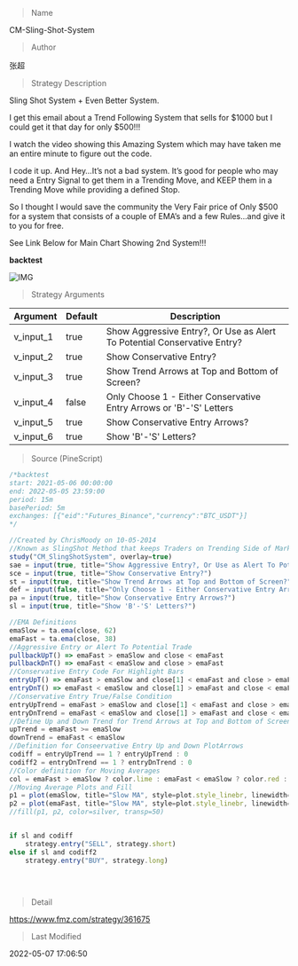 
> Name

CM-Sling-Shot-System

> Author

张超

> Strategy Description

Sling Shot System + Even Better System.

I get this email about a Trend Following System that sells for $1000 but I could get it that day for only $500!!!

I watch the video showing this Amazing System which may have taken me an entire minute to figure out the code.

I code it up. And Hey…It’s not a bad system. It’s good for people who may need a Entry Signal to get them in a Trending Move, and KEEP them in a Trending Move while providing a defined Stop.

So I thought I would save the community the Very Fair price of Only $500 for a system that consists of a couple of EMA’s and a few Rules…and give it to you for free.

See Link Below for Main Chart Showing 2nd System!!!

**backtest**

 ![IMG](https://www.fmz.com/upload/asset/1cff6c996298e8426b1.png) 

> Strategy Arguments



|Argument|Default|Description|
|----|----|----|
|v_input_1|true|Show Aggressive Entry?, Or Use as Alert To Potential Conservative Entry?|
|v_input_2|true|Show Conservative Entry?|
|v_input_3|true|Show Trend Arrows at Top and Bottom of Screen?|
|v_input_4|false|Only Choose 1 - Either Conservative Entry Arrows or 'B'-'S' Letters|
|v_input_5|true|Show Conservative Entry Arrows?|
|v_input_6|true|Show 'B'-'S' Letters?|


> Source (PineScript)

``` javascript
/*backtest
start: 2021-05-06 00:00:00
end: 2022-05-05 23:59:00
period: 15m
basePeriod: 5m
exchanges: [{"eid":"Futures_Binance","currency":"BTC_USDT"}]
*/

//Created by ChrisMoody on 10-05-2014
//Known as SlingShot Method that keeps Traders on Trending Side of Market.
study("CM_SlingShotSystem", overlay=true)
sae = input(true, title="Show Aggressive Entry?, Or Use as Alert To Potential Conservative Entry?")
sce = input(true, title="Show Conservative Entry?")
st = input(true, title="Show Trend Arrows at Top and Bottom of Screen?")
def = input(false, title="Only Choose 1 - Either Conservative Entry Arrows or 'B'-'S' Letters")
pa = input(true, title="Show Conservative Entry Arrows?")
sl = input(true, title="Show 'B'-'S' Letters?")

//EMA Definitions
emaSlow = ta.ema(close, 62)
emaFast = ta.ema(close, 38)
//Aggressive Entry or Alert To Potential Trade
pullbackUpT() => emaFast > emaSlow and close < emaFast
pullbackDnT() => emaFast < emaSlow and close > emaFast
//Conservative Entry Code For Highlight Bars
entryUpT() => emaFast > emaSlow and close[1] < emaFast and close > emaFast
entryDnT() => emaFast < emaSlow and close[1] > emaFast and close < emaFast
//Conservative Entry True/False Condition
entryUpTrend = emaFast > emaSlow and close[1] < emaFast and close > emaFast ? 1 : 0
entryDnTrend = emaFast < emaSlow and close[1] > emaFast and close < emaFast ? 1 : 0
//Define Up and Down Trend for Trend Arrows at Top and Bottom of Screen
upTrend = emaFast >= emaSlow
downTrend = emaFast < emaSlow
//Definition for Conseervative Entry Up and Down PlotArrows
codiff = entryUpTrend == 1 ? entryUpTrend : 0
codiff2 = entryDnTrend == 1 ? entryDnTrend : 0
//Color definition for Moving Averages
col = emaFast > emaSlow ? color.lime : emaFast < emaSlow ? color.red : color.yellow
//Moving Average Plots and Fill
p1 = plot(emaSlow, title="Slow MA", style=plot.style_linebr, linewidth=4, color=col)
p2 = plot(emaFast, title="Slow MA", style=plot.style_linebr, linewidth=2, color=col)
//fill(p1, p2, color=silver, transp=50)


if sl and codiff
    strategy.entry("SELL", strategy.short)
else if sl and codiff2
    strategy.entry("BUY", strategy.long)
    
    
    
```

> Detail

https://www.fmz.com/strategy/361675

> Last Modified

2022-05-07 17:06:50
